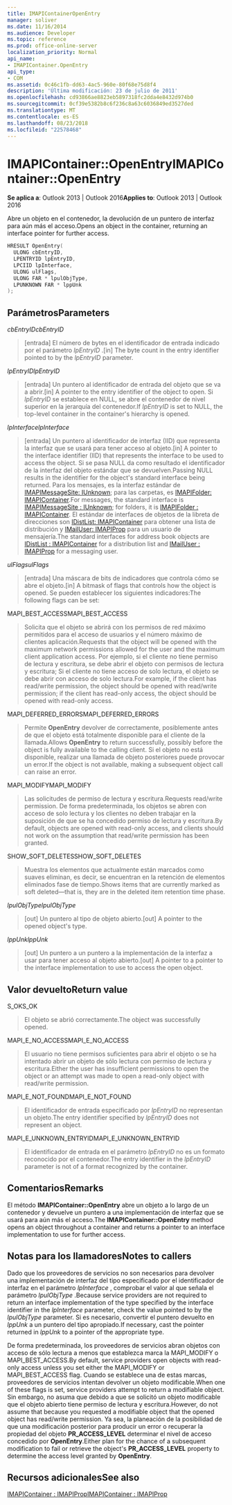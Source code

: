 ```yaml
---
title: IMAPIContainerOpenEntry
manager: soliver
ms.date: 11/16/2014
ms.audience: Developer
ms.topic: reference
ms.prod: office-online-server
localization_priority: Normal
api_name:
- IMAPIContainer.OpenEntry
api_type:
- COM
ms.assetid: 0c46c1fb-dd63-4ac5-960e-80f68e75d8f4
description: 'Última modificación: 23 de julio de 2011'
ms.openlocfilehash: cd93866ae8823eb5897318fc2dda4e8432d974b0
ms.sourcegitcommit: 0cf39e5382b8c6f236c8a63c6036849ed3527ded
ms.translationtype: MT
ms.contentlocale: es-ES
ms.lasthandoff: 08/23/2018
ms.locfileid: "22578468"
---
```

# <a name="imapicontaineropenentry"></a><span data-ttu-id="54e4e-103">IMAPIContainer::OpenEntry</span><span class="sxs-lookup"><span data-stu-id="54e4e-103">IMAPIContainer::OpenEntry</span></span>

  
  
<span data-ttu-id="54e4e-104">**Se aplica a**: Outlook 2013 | Outlook 2016</span><span class="sxs-lookup"><span data-stu-id="54e4e-104">**Applies to**: Outlook 2013 | Outlook 2016</span></span> 
  
<span data-ttu-id="54e4e-105">Abre un objeto en el contenedor, la devolución de un puntero de interfaz para aún más el acceso.</span><span class="sxs-lookup"><span data-stu-id="54e4e-105">Opens an object in the container, returning an interface pointer for further access.</span></span>
  
```cpp
HRESULT OpenEntry(
  ULONG cbEntryID,
  LPENTRYID lpEntryID,
  LPCIID lpInterface,
  ULONG ulFlags,
  ULONG FAR * lpulObjType,
  LPUNKNOWN FAR * lppUnk
);
```

## <a name="parameters"></a><span data-ttu-id="54e4e-106">Parámetros</span><span class="sxs-lookup"><span data-stu-id="54e4e-106">Parameters</span></span>

 <span data-ttu-id="54e4e-107">_cbEntryID_</span><span class="sxs-lookup"><span data-stu-id="54e4e-107">_cbEntryID_</span></span>
  
> <span data-ttu-id="54e4e-108">[entrada] El número de bytes en el identificador de entrada indicado por el parámetro _lpEntryID_ .</span><span class="sxs-lookup"><span data-stu-id="54e4e-108">[in] The byte count in the entry identifier pointed to by the  _lpEntryID_ parameter.</span></span> 
    
 <span data-ttu-id="54e4e-109">_lpEntryID_</span><span class="sxs-lookup"><span data-stu-id="54e4e-109">_lpEntryID_</span></span>
  
> <span data-ttu-id="54e4e-110">[entrada] Un puntero al identificador de entrada del objeto que se va a abrir.</span><span class="sxs-lookup"><span data-stu-id="54e4e-110">[in] A pointer to the entry identifier of the object to open.</span></span> <span data-ttu-id="54e4e-111">Si _lpEntryID_ se establece en NULL, se abre el contenedor de nivel superior en la jerarquía del contenedor.</span><span class="sxs-lookup"><span data-stu-id="54e4e-111">If  _lpEntryID_ is set to NULL, the top-level container in the container's hierarchy is opened.</span></span> 
    
 <span data-ttu-id="54e4e-112">_lpInterface_</span><span class="sxs-lookup"><span data-stu-id="54e4e-112">_lpInterface_</span></span>
  
> <span data-ttu-id="54e4e-113">[entrada] Un puntero al identificador de interfaz (IID) que representa la interfaz que se usará para tener acceso al objeto.</span><span class="sxs-lookup"><span data-stu-id="54e4e-113">[in] A pointer to the interface identifier (IID) that represents the interface to be used to access the object.</span></span> <span data-ttu-id="54e4e-114">Si se pasa NULL da como resultado el identificador de la interfaz del objeto estándar que se devuelven.</span><span class="sxs-lookup"><span data-stu-id="54e4e-114">Passing NULL results in the identifier for the object's standard interface being returned.</span></span> <span data-ttu-id="54e4e-115">Para los mensajes, es la interfaz estándar de [IMAPIMessageSite: IUnknown](imapimessagesiteiunknown.md); para las carpetas, es [IMAPIFolder: IMAPIContainer](imapifolderimapicontainer.md).</span><span class="sxs-lookup"><span data-stu-id="54e4e-115">For messages, the standard interface is [IMAPIMessageSite : IUnknown](imapimessagesiteiunknown.md); for folders, it is [IMAPIFolder : IMAPIContainer](imapifolderimapicontainer.md).</span></span> <span data-ttu-id="54e4e-116">El estándar de interfaces de objetos de la libreta de direcciones son [IDistList: IMAPIContainer](idistlistimapicontainer.md) para obtener una lista de distribución y [IMailUser: IMAPIProp](imailuserimapiprop.md) para un usuario de mensajería.</span><span class="sxs-lookup"><span data-stu-id="54e4e-116">The standard interfaces for address book objects are [IDistList : IMAPIContainer](idistlistimapicontainer.md) for a distribution list and [IMailUser : IMAPIProp](imailuserimapiprop.md) for a messaging user.</span></span> 
    
 <span data-ttu-id="54e4e-117">_ulFlags_</span><span class="sxs-lookup"><span data-stu-id="54e4e-117">_ulFlags_</span></span>
  
> <span data-ttu-id="54e4e-118">[entrada] Una máscara de bits de indicadores que controla cómo se abre el objeto.</span><span class="sxs-lookup"><span data-stu-id="54e4e-118">[in] A bitmask of flags that controls how the object is opened.</span></span> <span data-ttu-id="54e4e-119">Se pueden establecer los siguientes indicadores:</span><span class="sxs-lookup"><span data-stu-id="54e4e-119">The following flags can be set:</span></span>
    
<span data-ttu-id="54e4e-120">MAPI_BEST_ACCESS</span><span class="sxs-lookup"><span data-stu-id="54e4e-120">MAPI_BEST_ACCESS</span></span> 
  
> <span data-ttu-id="54e4e-121">Solicita que el objeto se abrirá con los permisos de red máximo permitidos para el acceso de usuarios y el número máximo de clientes aplicación.</span><span class="sxs-lookup"><span data-stu-id="54e4e-121">Requests that the object will be opened with the maximum network permissions allowed for the user and the maximum client application access.</span></span> <span data-ttu-id="54e4e-122">Por ejemplo, si el cliente no tiene permiso de lectura y escritura, se debe abrir el objeto con permisos de lectura y escritura; Si el cliente no tiene acceso de solo lectura, el objeto se debe abrir con acceso de solo lectura.</span><span class="sxs-lookup"><span data-stu-id="54e4e-122">For example, if the client has read/write permission, the object should be opened with read/write permission; if the client has read-only access, the object should be opened with read-only access.</span></span> 
    
<span data-ttu-id="54e4e-123">MAPI_DEFERRED_ERRORS</span><span class="sxs-lookup"><span data-stu-id="54e4e-123">MAPI_DEFERRED_ERRORS</span></span> 
  
> <span data-ttu-id="54e4e-124">Permite **OpenEntry** devolver de correctamente, posiblemente antes de que el objeto está totalmente disponible para el cliente de la llamada.</span><span class="sxs-lookup"><span data-stu-id="54e4e-124">Allows **OpenEntry** to return successfully, possibly before the object is fully available to the calling client.</span></span> <span data-ttu-id="54e4e-125">Si el objeto no está disponible, realizar una llamada de objeto posteriores puede provocar un error.</span><span class="sxs-lookup"><span data-stu-id="54e4e-125">If the object is not available, making a subsequent object call can raise an error.</span></span> 
    
<span data-ttu-id="54e4e-126">MAPI_MODIFY</span><span class="sxs-lookup"><span data-stu-id="54e4e-126">MAPI_MODIFY</span></span> 
  
> <span data-ttu-id="54e4e-127">Las solicitudes de permiso de lectura y escritura.</span><span class="sxs-lookup"><span data-stu-id="54e4e-127">Requests read/write permission.</span></span> <span data-ttu-id="54e4e-128">De forma predeterminada, los objetos se abren con acceso de solo lectura y los clientes no deben trabajar en la suposición de que se ha concedido permiso de lectura y escritura.</span><span class="sxs-lookup"><span data-stu-id="54e4e-128">By default, objects are opened with read-only access, and clients should not work on the assumption that read/write permission has been granted.</span></span> 
    
<span data-ttu-id="54e4e-129">SHOW_SOFT_DELETES</span><span class="sxs-lookup"><span data-stu-id="54e4e-129">SHOW_SOFT_DELETES</span></span>
  
> <span data-ttu-id="54e4e-130">Muestra los elementos que actualmente están marcados como suaves eliminan, es decir, se encuentran en la retención de elementos eliminados fase de tiempo.</span><span class="sxs-lookup"><span data-stu-id="54e4e-130">Shows items that are currently marked as soft deleted—that is, they are in the deleted item retention time phase.</span></span>
    
 <span data-ttu-id="54e4e-131">_lpulObjType_</span><span class="sxs-lookup"><span data-stu-id="54e4e-131">_lpulObjType_</span></span>
  
> <span data-ttu-id="54e4e-132">[out] Un puntero al tipo de objeto abierto.</span><span class="sxs-lookup"><span data-stu-id="54e4e-132">[out] A pointer to the opened object's type.</span></span>
    
 <span data-ttu-id="54e4e-133">_lppUnk_</span><span class="sxs-lookup"><span data-stu-id="54e4e-133">_lppUnk_</span></span>
  
> <span data-ttu-id="54e4e-134">[out] Un puntero a un puntero a la implementación de la interfaz a usar para tener acceso al objeto abierto.</span><span class="sxs-lookup"><span data-stu-id="54e4e-134">[out] A pointer to a pointer to the interface implementation to use to access the open object.</span></span>
    
## <a name="return-value"></a><span data-ttu-id="54e4e-135">Valor devuelto</span><span class="sxs-lookup"><span data-stu-id="54e4e-135">Return value</span></span>

<span data-ttu-id="54e4e-136">S_OK</span><span class="sxs-lookup"><span data-stu-id="54e4e-136">S_OK</span></span> 
  
> <span data-ttu-id="54e4e-137">El objeto se abrió correctamente.</span><span class="sxs-lookup"><span data-stu-id="54e4e-137">The object was successfully opened.</span></span>
    
<span data-ttu-id="54e4e-138">MAPI_E_NO_ACCESS</span><span class="sxs-lookup"><span data-stu-id="54e4e-138">MAPI_E_NO_ACCESS</span></span> 
  
> <span data-ttu-id="54e4e-139">El usuario no tiene permisos suficientes para abrir el objeto o se ha intentado abrir un objeto de sólo lectura con permiso de lectura y escritura.</span><span class="sxs-lookup"><span data-stu-id="54e4e-139">Either the user has insufficient permissions to open the object or an attempt was made to open a read-only object with read/write permission.</span></span>
    
<span data-ttu-id="54e4e-140">MAPI_E_NOT_FOUND</span><span class="sxs-lookup"><span data-stu-id="54e4e-140">MAPI_E_NOT_FOUND</span></span> 
  
> <span data-ttu-id="54e4e-141">El identificador de entrada especificado por _lpEntryID_ no representan un objeto.</span><span class="sxs-lookup"><span data-stu-id="54e4e-141">The entry identifier specified by  _lpEntryID_ does not represent an object.</span></span> 
    
<span data-ttu-id="54e4e-142">MAPI_E_UNKNOWN_ENTRYID</span><span class="sxs-lookup"><span data-stu-id="54e4e-142">MAPI_E_UNKNOWN_ENTRYID</span></span> 
  
> <span data-ttu-id="54e4e-143">El identificador de entrada en el parámetro _lpEntryID_ no es un formato reconocido por el contenedor.</span><span class="sxs-lookup"><span data-stu-id="54e4e-143">The entry identifier in the  _lpEntryID_ parameter is not of a format recognized by the container.</span></span> 
    
## <a name="remarks"></a><span data-ttu-id="54e4e-144">Comentarios</span><span class="sxs-lookup"><span data-stu-id="54e4e-144">Remarks</span></span>

<span data-ttu-id="54e4e-145">El método **IMAPIContainer::OpenEntry** abre un objeto a lo largo de un contenedor y devuelve un puntero a una implementación de interfaz que se usará para aún más el acceso.</span><span class="sxs-lookup"><span data-stu-id="54e4e-145">The **IMAPIContainer::OpenEntry** method opens an object throughout a container and returns a pointer to an interface implementation to use for further access.</span></span> 
  
## <a name="notes-to-callers"></a><span data-ttu-id="54e4e-146">Notas para los llamadores</span><span class="sxs-lookup"><span data-stu-id="54e4e-146">Notes to callers</span></span>

<span data-ttu-id="54e4e-147">Dado que los proveedores de servicios no son necesarios para devolver una implementación de interfaz del tipo especificado por el identificador de interfaz en el parámetro _lpInterface_ , comprobar el valor al que señala el parámetro _lpulObjType_ .</span><span class="sxs-lookup"><span data-stu-id="54e4e-147">Because service providers are not required to return an interface implementation of the type specified by the interface identifier in the  _lpInterface_ parameter, check the value pointed to by the  _lpulObjType_ parameter.</span></span> <span data-ttu-id="54e4e-148">Si es necesario, convertir el puntero devuelto en _lppUnk_ a un puntero del tipo apropiado.</span><span class="sxs-lookup"><span data-stu-id="54e4e-148">If necessary, cast the pointer returned in  _lppUnk_ to a pointer of the appropriate type.</span></span> 
  
<span data-ttu-id="54e4e-149">De forma predeterminada, los proveedores de servicios abran objetos con acceso de sólo lectura a menos que establezca marca la MAPI_MODIFY o MAPI_BEST_ACCESS.</span><span class="sxs-lookup"><span data-stu-id="54e4e-149">By default, service providers open objects with read-only access unless you set either the MAPI_MODIFY or MAPI_BEST_ACCESS flag.</span></span> <span data-ttu-id="54e4e-150">Cuando se establece una de estas marcas, proveedores de servicios intentan devolver un objeto modificable.</span><span class="sxs-lookup"><span data-stu-id="54e4e-150">When one of these flags is set, service providers attempt to return a modifiable object.</span></span> <span data-ttu-id="54e4e-151">Sin embargo, no asuma que debido a que se solicitó un objeto modificable que el objeto abierto tiene permiso de lectura y escritura.</span><span class="sxs-lookup"><span data-stu-id="54e4e-151">However, do not assume that because you requested a modifiable object that the opened object has read/write permission.</span></span> <span data-ttu-id="54e4e-152">Ya sea, la planeación de la posibilidad de que una modificación posterior para producir un error o recuperar la propiedad del objeto **PR_ACCESS_LEVEL** determinar el nivel de acceso concedido por **OpenEntry**.</span><span class="sxs-lookup"><span data-stu-id="54e4e-152">Either plan for the chance of a subsequent modification to fail or retrieve the object's **PR_ACCESS_LEVEL** property to determine the access level granted by **OpenEntry**.</span></span>
  
## <a name="see-also"></a><span data-ttu-id="54e4e-153">Recursos adicionales</span><span class="sxs-lookup"><span data-stu-id="54e4e-153">See also</span></span>



[<span data-ttu-id="54e4e-154">IMAPIContainer : IMAPIProp</span><span class="sxs-lookup"><span data-stu-id="54e4e-154">IMAPIContainer : IMAPIProp</span></span>](imapicontainerimapiprop.md)

